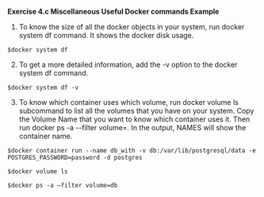 **Exercise 4.c Miscellaneous Useful Docker commands Example**

1. To know the size of all the docker objects in your system, run docker system df command. It shows the docker disk usage.
```
$docker system df
```

2. To get a more detailed information, add the -v option to the docker system df command.
```
$docker system df -v
```
 
3. To know which container uses which volume, run docker volume ls subcommand to list all the volumes that you have on your system. 
Copy the Volume Name that you want to know which container uses it. Then run docker ps -a --filter volume=<Volume Name>. In the output, NAMES will show the container name.
```
$docker container run --name db_with -v db:/var/lib/postgresql/data -e POSTGRES_PASSWORD=password -d postgres

$docker volume ls

$docker ps -a –filter volume=db
```


